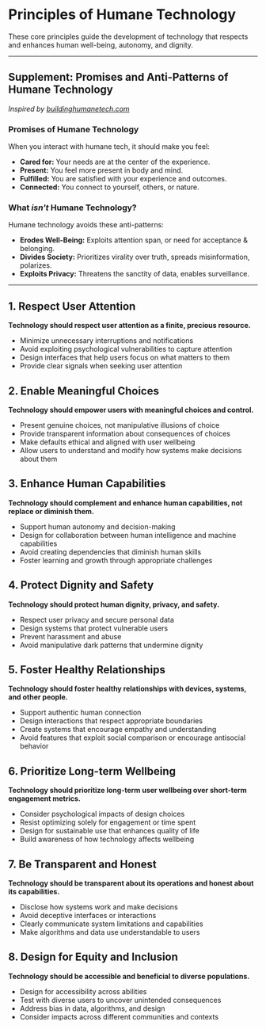 # Principles of Humane Technology

These core principles guide the development of technology that respects and enhances human well-being, autonomy, and dignity.

---

## Supplement: Promises and Anti-Patterns of Humane Technology

*Inspired by [buildinghumanetech.com](https://www.buildinghumanetech.com/)*

### Promises of Humane Technology
When you interact with humane tech, it should make you feel:
- **Cared for:** Your needs are at the center of the experience.
- **Present:** You feel more present in body and mind.
- **Fulfilled:** You are satisfied with your experience and outcomes.
- **Connected:** You connect to yourself, others, or nature.

### What _isn't_ Humane Technology?
Humane technology avoids these anti-patterns:
- **Erodes Well-Being:** Exploits attention span, or need for acceptance & belonging.
- **Divides Society:** Prioritizes virality over truth, spreads misinformation, polarizes.
- **Exploits Privacy:** Threatens the sanctity of data, enables surveillance.

---

## 1. Respect User Attention

**Technology should respect user attention as a finite, precious resource.**

- Minimize unnecessary interruptions and notifications
- Avoid exploiting psychological vulnerabilities to capture attention
- Design interfaces that help users focus on what matters to them
- Provide clear signals when seeking user attention

## 2. Enable Meaningful Choices

**Technology should empower users with meaningful choices and control.**

- Present genuine choices, not manipulative illusions of choice
- Provide transparent information about consequences of choices
- Make defaults ethical and aligned with user wellbeing
- Allow users to understand and modify how systems make decisions about them

## 3. Enhance Human Capabilities

**Technology should complement and enhance human capabilities, not replace or diminish them.**

- Support human autonomy and decision-making
- Design for collaboration between human intelligence and machine capabilities
- Avoid creating dependencies that diminish human skills
- Foster learning and growth through appropriate challenges

## 4. Protect Dignity and Safety

**Technology should protect human dignity, privacy, and safety.**

- Respect user privacy and secure personal data
- Design systems that protect vulnerable users
- Prevent harassment and abuse
- Avoid manipulative dark patterns that undermine dignity

## 5. Foster Healthy Relationships

**Technology should foster healthy relationships with devices, systems, and other people.**

- Support authentic human connection
- Design interactions that respect appropriate boundaries
- Create systems that encourage empathy and understanding
- Avoid features that exploit social comparison or encourage antisocial behavior

## 6. Prioritize Long-term Wellbeing

**Technology should prioritize long-term user wellbeing over short-term engagement metrics.**

- Consider psychological impacts of design choices
- Resist optimizing solely for engagement or time spent
- Design for sustainable use that enhances quality of life
- Build awareness of how technology affects wellbeing

## 7. Be Transparent and Honest

**Technology should be transparent about its operations and honest about its capabilities.**

- Disclose how systems work and make decisions
- Avoid deceptive interfaces or interactions
- Clearly communicate system limitations and capabilities
- Make algorithms and data use understandable to users

## 8. Design for Equity and Inclusion

**Technology should be accessible and beneficial to diverse populations.**

- Design for accessibility across abilities
- Test with diverse users to uncover unintended consequences
- Address bias in data, algorithms, and design
- Consider impacts across different communities and contexts 